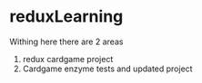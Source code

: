 # reduxLearning
 Withing here there are 2 areas
 1. redux cardgame project
 2. Cardgame enzyme tests and updated project
